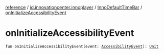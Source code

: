 [reference](../../index.md) / [id.innovationcenter.innoplayer](../index.md) / [InnoDefaultTimeBar](index.md) / [onInitializeAccessibilityEvent](./on-initialize-accessibility-event.md)

# onInitializeAccessibilityEvent

`fun onInitializeAccessibilityEvent(event: `[`AccessibilityEvent`](https://developer.android.com/reference/android/view/accessibility/AccessibilityEvent.html)`): `[`Unit`](https://kotlinlang.org/api/latest/jvm/stdlib/kotlin/-unit/index.html)